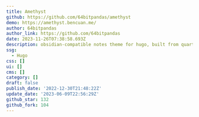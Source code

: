 ```yaml
---
title: Amethyst
github: https://github.com/64bitpandas/amethyst
demo: https://amethyst.bencuan.me/
author: 64bitpandas
author_link: https://github.com/64bitpandas
date: 2023-11-26T07:38:58.693Z
description: obsidian-compatible notes theme for hugo, built from quartz and hugo-book
ssg:
  - Hugo
css: []
ui: []
cms: []
category: []
draft: false
publish_date: '2022-12-30T21:48:22Z'
update_date: '2023-06-09T22:56:29Z'
github_star: 132
github_fork: 104
---
```


